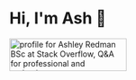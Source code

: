 # Hi, I'm Ash 👋

<a href="https://stackoverflow.com/users/3446188/ashley-redman-bsc">
  <img src="https://stackoverflow.com/users/flair/3446188.png?theme=clean" width="208" height="58" alt="profile for Ashley Redman BSc at Stack Overflow, Q&amp;A for professional and enthusiast programmers" title="profile for Ashley Redman BSc at Stack Overflow, Q&amp;A for professional and enthusiast programmers">
</a>
